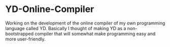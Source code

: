 # YD-Online-Compiler
Working on the development of the online compiler of my own programming language called YD. Basically I thought of making YD as a non-bootstrapped compiler that will somewhat make programming easy and more user-friendly.

